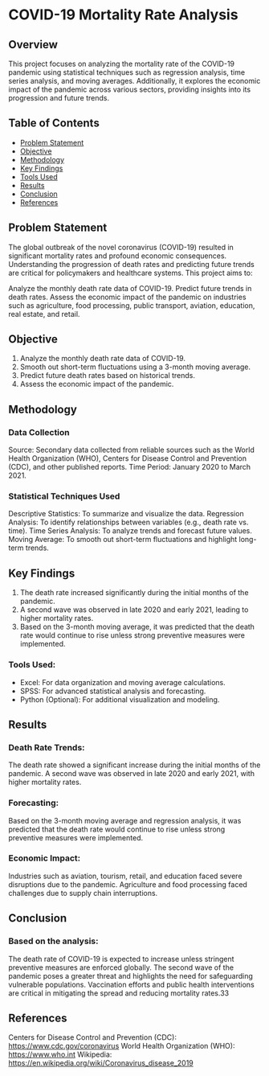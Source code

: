 # COVID-19 Mortality Rate Analysis

## Overview
This project focuses on analyzing the mortality rate of the COVID-19 pandemic using statistical techniques such as regression analysis, time series analysis, and moving averages. Additionally, it explores the economic impact of the pandemic across various sectors, providing insights into its progression and future trends.

## Table of Contents
- [Problem Statement](#Problem-Statement)
- [Objective](#Objective)
- [Methodology](#Methodology)
- [Key Findings](#key-findings)
- [Tools Used](#tools-used)
- [Results](#Results)
- [Conclusion](#Conclusion)
- [References](#references)

## Problem Statement
The global outbreak of the novel coronavirus (COVID-19) resulted in significant mortality rates and profound economic consequences. Understanding the progression of death rates and predicting future trends are critical for policymakers and healthcare systems. This project aims to:

Analyze the monthly death rate data of COVID-19.
Predict future trends in death rates.
Assess the economic impact of the pandemic on industries such as agriculture, food processing, public transport, aviation, education, real estate, and retail.

## Objective
1. Analyze the monthly death rate data of COVID-19.
2. Smooth out short-term fluctuations using a 3-month moving average.
3. Predict future death rates based on historical trends.
4. Assess the economic impact of the pandemic.

## Methodology
### Data Collection
Source: Secondary data collected from reliable sources such as the World Health Organization (WHO), Centers for Disease Control and Prevention (CDC), and other published reports.
Time Period: January 2020 to March 2021.
### Statistical Techniques Used
Descriptive Statistics: To summarize and visualize the data.
Regression Analysis: To identify relationships between variables (e.g., death rate vs. time).
Time Series Analysis: To analyze trends and forecast future values.
Moving Average: To smooth out short-term fluctuations and highlight long-term trends.

## Key Findings
1. The death rate increased significantly during the initial months of the pandemic.
2. A second wave was observed in late 2020 and early 2021, leading to higher mortality rates.
3. Based on the 3-month moving average, it was predicted that the death rate would continue to rise unless strong preventive measures were implemented.

### Tools Used:
- Excel: For data organization and moving average calculations.
- SPSS: For advanced statistical analysis and forecasting.
- Python (Optional): For additional visualization and modeling.


## Results
### Death Rate Trends:
The death rate showed a significant increase during the initial months of the pandemic.
A second wave was observed in late 2020 and early 2021, with higher mortality rates.
### Forecasting:
Based on the 3-month moving average and regression analysis, it was predicted that the death rate would continue to rise unless strong preventive measures were implemented.
### Economic Impact:
Industries such as aviation, tourism, retail, and education faced severe disruptions due to the pandemic.
Agriculture and food processing faced challenges due to supply chain interruptions.

## Conclusion
### Based on the analysis:

The death rate of COVID-19 is expected to increase unless stringent preventive measures are enforced globally.
The second wave of the pandemic poses a greater threat and highlights the need for safeguarding vulnerable populations.
Vaccination efforts and public health interventions are critical in mitigating the spread and reducing mortality rates.33

## References
Centers for Disease Control and Prevention (CDC): https://www.cdc.gov/coronavirus
World Health Organization (WHO): https://www.who.int
Wikipedia: https://en.wikipedia.org/wiki/Coronavirus_disease_2019

